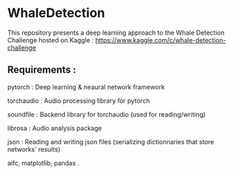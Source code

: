 # WhaleDetection

This repository presents a deep learning approach to the Whale Detection Challenge hosted on Kaggle :
https://www.kaggle.com/c/whale-detection-challenge

## Requirements :

pytorch : Deep learning & neaural network framework

torchaudio : Audio processing library for pytorch

soundfile : Backend library for torchaudio (used for reading/writing)

librosa : Audio analysis package

json : Reading and writing json files (serializing dictionnaries that store networks' results) 

aifc, matplotlib, pandas .
